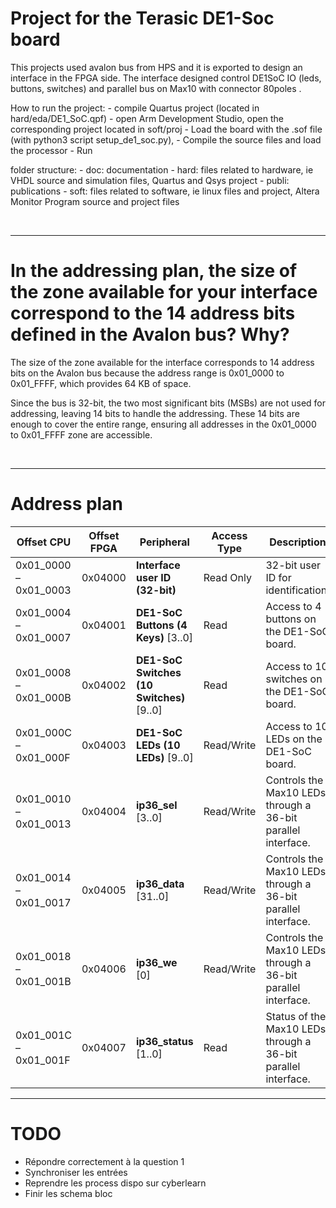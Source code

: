 # Project for the Terasic DE1-Soc board

This projects used avalon bus from HPS and it is exported to design an interface in the FPGA side. 
The interface designed control DE1SoC IO (leds, buttons, switches) and parallel bus on Max10 with connector 80poles .


How to run the project:
    - compile Quartus project (located in hard/eda/DE1_SoC.qpf)
    - open Arm Development Studio, open the corresponding project located in soft/proj
    - Load the board with the .sof file (with python3 script setup_de1_soc.py), 
    - Compile the source files and load the processor
    - Run


folder structure:
    - doc: documentation
    - hard: files related to hardware, ie VHDL source and simulation files, Quartus and Qsys project
    - publi: publications
    - soft: files related to software, ie linux files and project, Altera Monitor Program source and project files

<br>

---

# In the addressing plan, the size of the zone available for your interface correspond to the 14 address bits defined in the Avalon bus? Why?

The size of the zone available for the interface corresponds to 14 address bits on the Avalon bus because the address range is 0x01_0000 to 0x01_FFFF, which provides 64 KB of space.

Since the bus is 32-bit, the two most significant bits (MSBs) are not used for addressing, leaving 14 bits to handle the addressing. These 14 bits are enough to cover the entire range, ensuring all addresses in the 0x01_0000 to 0x01_FFFF zone are accessible.

<br>

---

# Address plan

| **Offset CPU**         | **Offset FPGA** | **Peripheral**                        | **Access Type** | **Description**                                            |
|------------------------|-----------------|---------------------------------------|------------------|------------------------------------------------------------|
| 0x01_0000 – 0x01_0003  | 0x04000         | **Interface user ID (32-bit)**        | Read Only       | 32-bit user ID for identification.                         |
| 0x01_0004 – 0x01_0007  | 0x04001         | **DE1-SoC Buttons (4 Keys)** [3..0]   | Read            | Access to 4 buttons on the DE1-SoC board.                  |
| 0x01_0008 – 0x01_000B  | 0x04002         | **DE1-SoC Switches (10 Switches)** [9..0] | Read      | Access to 10 switches on the DE1-SoC board.                |
| 0x01_000C – 0x01_000F  | 0x04003         | **DE1-SoC LEDs (10 LEDs)** [9..0]     | Read/Write      | Access to 10 LEDs on the DE1-SoC board.                    |
| 0x01_0010 – 0x01_0013  | 0x04004         | **ip36_sel** [3..0]                   | Read/Write      | Controls the Max10 LEDs through a 36-bit parallel interface. |
| 0x01_0014 – 0x01_0017  | 0x04005         | **ip36_data** [31..0]                 | Read/Write      | Controls the Max10 LEDs through a 36-bit parallel interface. |
| 0x01_0018 – 0x01_001B  | 0x04006         | **ip36_we** [0]                       | Read/Write      | Controls the Max10 LEDs through a 36-bit parallel interface. |
| 0x01_001C – 0x01_001F  | 0x04007         | **ip36_status** [1..0]                | Read            | Status of the Max10 LEDs through a 36-bit parallel interface. |

---

# TODO 

- Répondre correctement à la question 1
- Synchroniser les entrées
- Reprendre les process dispo sur cyberlearn
- Finir les schema bloc